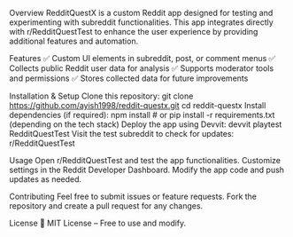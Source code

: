 Overview
RedditQuestX is a custom Reddit app designed for testing and experimenting with subreddit functionalities. This app integrates directly with r/RedditQuestTest to enhance the user experience by providing additional features and automation.

Features
✅ Custom UI elements in subreddit, post, or comment menus
✅ Collects public Reddit user data for analysis
✅ Supports moderator tools and permissions
✅ Stores collected data for future improvements

Installation & Setup
Clone this repository:
git clone https://github.com/ayish1998/reddit-questx.git
cd reddit-questx
Install dependencies (if required):
npm install  # or pip install -r requirements.txt (depending on the tech stack)
Deploy the app using Devvit:
devvit playtest RedditQuestTest
Visit the test subreddit to check for updates:
r/RedditQuestTest

Usage
Open r/RedditQuestTest and test the app functionalities.
Customize settings in the Reddit Developer Dashboard.
Modify the app code and push updates as needed.

Contributing
Feel free to submit issues or feature requests. Fork the repository and create a pull request for any changes.

License
📜 MIT License – Free to use and modify.
